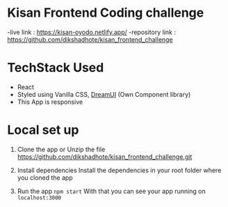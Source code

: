 # Kisan Frontend Coding challenge
-live link : https://kisan-oyodo.netlify.app/
-repository link : https://github.com/dikshadhote/kisan_frontend_challenge

# TechStack Used
- React
- Styled using Vanilla CSS, [DreamUI](https://dreamui-v2.netlify.app/) (Own Component library)
- This App is responsive 


# Local set up
1. Clone the app or Unzip the file
 https://github.com/dikshadhote/kisan_frontend_challenge.git 

2. Install dependencies
Install the dependencies in your root folder where you cloned the app

3. Run the app
`npm start` With that you can see your app running on `localhost:3000`
